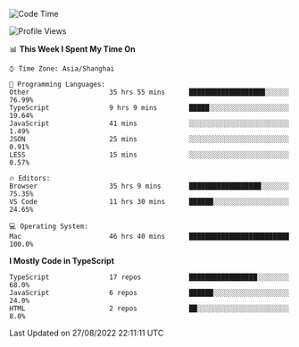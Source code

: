 <!--START_SECTION:waka-->
![Code Time](http://img.shields.io/badge/Code%20Time-2%2C671%20hrs-blue)

![Profile Views](http://img.shields.io/badge/Profile%20Views-1-blue)

📊 **This Week I Spent My Time On** 

```text
⌚︎ Time Zone: Asia/Shanghai

💬 Programming Languages: 
Other                    35 hrs 55 mins      ███████████████████░░░░░░   76.99% 
TypeScript               9 hrs 9 mins        █████░░░░░░░░░░░░░░░░░░░░   19.64% 
JavaScript               41 mins             ░░░░░░░░░░░░░░░░░░░░░░░░░   1.49% 
JSON                     25 mins             ░░░░░░░░░░░░░░░░░░░░░░░░░   0.91% 
LESS                     15 mins             ░░░░░░░░░░░░░░░░░░░░░░░░░   0.57%

🔥 Editors: 
Browser                  35 hrs 9 mins       ██████████████████░░░░░░░   75.35% 
VS Code                  11 hrs 30 mins      ██████░░░░░░░░░░░░░░░░░░░   24.65%

💻 Operating System: 
Mac                      46 hrs 40 mins      █████████████████████████   100.0%

```

**I Mostly Code in TypeScript** 

```text
TypeScript               17 repos            █████████████████░░░░░░░░   68.0% 
JavaScript               6 repos             ██████░░░░░░░░░░░░░░░░░░░   24.0% 
HTML                     2 repos             ██░░░░░░░░░░░░░░░░░░░░░░░   8.0%

```



 Last Updated on 27/08/2022 22:11:11 UTC
<!--END_SECTION:waka-->
